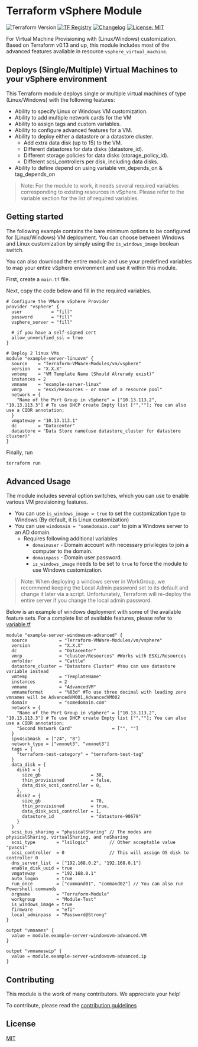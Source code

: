 # Terraform vSphere Module

![Terraform Version](https://img.shields.io/badge/Terraform-0.14-green.svg) [![TF Registry](https://img.shields.io/badge/terraform-registry-blue.svg)](https://registry.terraform.io/modules/Terraform-VMWare-Modules/vm/vsphere/) [![Changelog](https://img.shields.io/badge/changelog-release-green.svg)](https://github.com/Terraform-VMWare-Modules/terraform-vsphere-vm/releases) [![License: MIT](https://img.shields.io/badge/License-MIT-yellow.svg)](LICENSE)

For Virtual Machine Provisioning with (Linux/Windows) customization. Based on Terraform v0.13 and up, this module includes most of the advanced features available in resource `vsphere_virtual_machine`.

## Deploys (Single/Multiple) Virtual Machines to your vSphere environment

This Terraform module deploys single or multiple virtual machines of type (Linux/Windows) with the following features:

- Ability to specify Linux or Windows VM customization.
- Ability to add multiple network cards for the VM
- Ability to assign tags and custom variables.
- Ability to configure advanced features for a VM.
- Ability to deploy either a datastore or a datastore cluster.
  - Add extra data disk (up to 15) to the VM.
  - Different datastores for data disks (datastore_id).
  - Different storage policies for data disks (storage_policy_id).
  - Different scsi_controllers per disk, including data disks.
- Ability to define depend on using variable vm_depends_on & tag_depends_on

> Note: For the module to work, it needs several required variables corresponding to existing resources in vSphere. Please refer to the variable section for the list of required variables.

## Getting started

The following example contains the bare minimum options to be configured for (Linux/Windows) VM deployment. You can choose between Windows and Linux customization by simply using the `is_windows_image` boolean switch.

You can also download the entire module and use your predefined variables to map your entire vSphere environment and use it within this module.

First, create a `main.tf` file.

Next, copy the code below and fill in the required variables.

```hcl
# Configure the VMware vSphere Provider
provider "vsphere" {
  user           = "fill"
  password       = "fill"
  vsphere_server = "fill"

  # if you have a self-signed cert
  allow_unverified_ssl = true
}

# Deploy 2 linux VMs
module "example-server-linuxvm" {
  source    = "Terraform-VMWare-Modules/vm/vsphere"
  version   = "X.X.X"
  vmtemp    = "VM Template Name (Should Alrerady exist)"
  instances = 2
  vmname    = "example-server-linux"
  vmrp      = "esxi/Resources - or name of a resource pool"
  network = {
    "Name of the Port Group in vSphere" = ["10.13.113.2", "10.13.113.3"] # To use DHCP create Empty list ["",""]; You can also use a CIDR annotation;
  }
  vmgateway = "10.13.113.1"
  dc        = "Datacenter"
  datastore = "Data Store name(use datastore_cluster for datastore cluster)"
}
```

Finally, run 

```bash
terraform run
```

## Advanced Usage

The module includes several option switches, which you can use to enable various VM provisioning features.

- You can use `is_windows_image = true` to set the customization type to Windows (By default, it is Linux customization)
- You can use `windomain = "somedomain.com"` to join a Windows server to an AD domain.
  - Requires following additional variables
    - `domainuser` - Domain account with necessary privileges to join a computer to the domain.
    - `domainpass` - Domain user password.
    - `is_windows_image` needs to be set to `true` to force the module to use Windows customization.

> Note: When deploying a windows server in WorkGroup, we recommend keeping the Local Admin password set to its default and change it later via a script. Unfortunately, Terraform will re-deploy the entire server if you change the local admin password.

Below is an example of windows deployment with some of the available feature sets. For a complete list of available features, please refer to [variable.tf](https://github.com/Terraform-VMWare-Modules/terraform-vsphere-vm/blob/master/variables.tf)

```hcl
module "example-server-windowsvm-advanced" {
  source            = "Terraform-VMWare-Modules/vm/vsphere"
  version           = "X.X.X"
  dc                = "Datacenter"
  vmrp              = "cluster/Resources" #Works with ESXi/Resources
  vmfolder          = "Cattle"
  datastore_cluster = "Datastore Cluster" #You can use datastore variable instead
  vmtemp            = "TemplateName"
  instances         = 2
  vmname            = "AdvancedVM"
  vmnameformat      = "%03d" #To use three decimal with leading zero vmnames will be AdvancedVM001,AdvancedVM002
  domain            = "somedomain.com"
  network = {
    "Name of the Port Group in vSphere" = ["10.13.113.2", "10.13.113.3"] # To use DHCP create Empty list ["",""]; You can also use a CIDR annotation;
    "Second Network Card"               = ["", ""]
  }
  ipv4submask  = ["24", "8"]
  network_type = ["vmxnet3", "vmxnet3"]
  tags = {
    "terraform-test-category" = "terraform-test-tag"
  }
  data_disk = {
    disk1 = {
      size_gb                   = 30,
      thin_provisioned          = false,
      data_disk_scsi_controller = 0,
    },
    disk2 = {
      size_gb                   = 70,
      thin_provisioned          = true,
      data_disk_scsi_controller = 1,
      datastore_id              = "datastore-90679"
    }
  }
  scsi_bus_sharing = "physicalSharing" // The modes are physicalSharing, virtualSharing, and noSharing
  scsi_type        = "lsilogic"        // Other acceptable value "pvscsi"
  scsi_controller  = 0                 // This will assign OS disk to controller 0
  dns_server_list  = ["192.168.0.2", "192.168.0.1"]
  enable_disk_uuid = true
  vmgateway        = "192.168.0.1"
  auto_logon       = true
  run_once         = ["command01", "command02"] // You can also run Powershell commands
  orgname          = "Terraform-Module"
  workgroup        = "Module-Test"
  is_windows_image = true
  firmware         = "efi"
  local_adminpass  = "Password@Strong"
}

output "vmnames" {
  value = module.example-server-windowsvm-advanced.VM
}

output "vmnameswip" {
  value = module.example-server-windowsvm-advanced.ip
}
```

## Contributing

This module is the work of many contributors. We appreciate your help!

To contribute, please read the [contribution guidelines](https://github.com/Terraform-VMWare-Modules/terraform-vsphere-vm/blob/master/CONTRIBUTING.md)

## License

[MIT](LICENSE)
